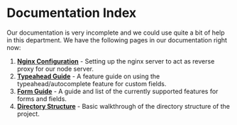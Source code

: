 # Documentation Index

Our documentation is very incomplete and we could use quite a bit of help in this department. We have the following pages in our documentation right now:

1. **[Nginx Configuration](nginx)** -  Setting up the nginx server to act as reverse proxy for our node server.
2. **[Typeahead Guide](typeahead)** - A feature guide on using the typeahead/autocomplete feature for custom fields.
3. **[Form Guide](form)** - A guide and list of the currently supported features for forms and fields.
4. **[Directory Structure](structure)** - Basic walkthrough of the directory structure of the project.
